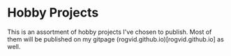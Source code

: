 # Hobby Projects
This is an assortment of hobby projects I've chosen to publish. Most of them will be published on my gitpage (rogvid.github.io)[rogvid.github.io] as well.
